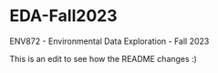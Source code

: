 # EDA-Fall2023
ENV872 - Environmental Data Exploration - Fall 2023

This is an edit to see how the README changes :)